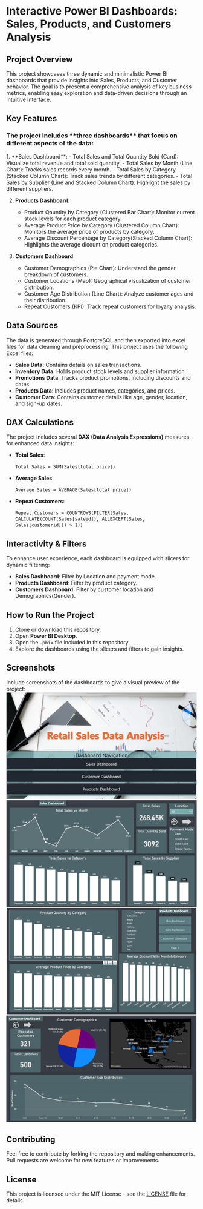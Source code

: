 # <h1>Interactive Power BI Dashboards: Sales, Products, and Customers Analysis</h1>

## <h2>Project Overview</h2>
<p>This project showcases three dynamic and minimalistic Power BI dashboards that provide insights into Sales, Products, and Customer behavior. The goal is to present a comprehensive analysis of key business metrics, enabling easy exploration and data-driven decisions through an intuitive interface.</p>

## <h2>Key Features</h2>
<h3>The project includes **three dashboards** that focus on different aspects of the data:</h3>
1. **Sales Dashboard**:
   - Total Sales and Total Quantity Sold (Card): Visualize total revenue and total sold quantity.
   - Total Sales by Month (Line Chart): Tracks sales records every month.
   - Total Sales by Category (Stacked Column Chart): Track sales trends by different categories.
   - Total Sales by Supplier (Line and Stacked Column Chart): Highlight the sales by different suppliers.

2. **Products Dashboard**:
   - Product Qauntity by Category (Clustered Bar Chart): Monitor current stock levels for each product category.
   - Average Product Price by Category (Clustered Column Chart): Monitors the average price of products by category.
   - Average Discount Percentage by Category(Stacked Column Chart): Highlights the average dicount on product categories.

3. **Customers Dashboard**:
   - Customer Demographics (Pie Chart): Understand the gender breakdown of customers.
   - Customer Locations (Map): Geographical visualization of customer distribution.
   - Customer Age Distribution (Line Chart): Analyze customer ages and their distribution.
   - Repeat Customers (KPI): Track repeat customers for loyalty analysis.

## <h2>Data Sources</h2>
The data is generated through PostgreSQL and then exported into excel files for data cleaning and preprocessing.
This project uses the following Excel files:
- **Sales Data**: Contains details on sales transactions.
- **Inventory Data**: Holds product stock levels and supplier information.
- **Promotions Data**: Tracks product promotions, including discounts and dates.
- **Products Data**: Includes product names, categories, and prices.
- **Customer Data**: Contains customer details like age, gender, location, and sign-up dates.

## <h2>DAX Calculations</h2>
The project includes several **DAX (Data Analysis Expressions)** measures for enhanced data insights:
- **Total Sales**:
    ```DAX
    Total Sales = SUM(Sales[total price])
    ```
- **Average Sales**:
    ```DAX
    Average Sales = AVERAGE(Sales[total price])
    ```
- **Repeat Customers**:
    ```DAX
    Repeat Customers = COUNTROWS(FILTER(Sales, CALCULATE(COUNT(Sales[saleid]), ALLEXCEPT(Sales, Sales[customerid])) > 1))
    ```

## <h2>Interactivity & Filters</h2>
To enhance user experience, each dashboard is equipped with slicers for dynamic filtering:
- **Sales Dashboard**: Filter by Location and payment mode.
- **Products Dashboard**: Filter by product category.
- **Customers Dashboard**: Filter by customer location and Demographics(Gender).


## <h2>How to Run the Project</h2>
1. Clone or download this repository.
2. Open **Power BI Desktop**.
3. Open the `.pbix` file included in this repository.
4. Explore the dashboards using the slicers and filters to gain insights.

## <h2>Screenshots</h2>
Include screenshots of the dashboards to give a visual preview of the project:
![Home Page](https://github.com/dev-thememegod/Retail-Sales-Data-Analysis/blob/main/dash%201.png)
![Sales Dashboard Screenshot](https://github.com/dev-thememegod/Retail-Sales-Data-Analysis/blob/main/dash%202.png)
![Products Dashboard Screenshot](https://github.com/dev-thememegod/Retail-Sales-Data-Analysis/blob/main/dash%204.png)
![Customers Dashboard Screenshot](https://github.com/dev-thememegod/Retail-Sales-Data-Analysis/blob/main/dash%203.png)

## **Contributing**
Feel free to contribute by forking the repository and making enhancements. Pull requests are welcome for new features or improvements.

## <h2>License</h2>
This project is licensed under the MIT License - see the [LICENSE](LICENSE) file for details.
